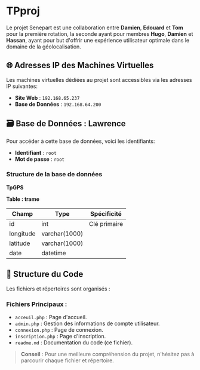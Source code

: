 # TPproj

Le projet Senepart est une collaboration entre **Damien**, **Edouard** et **Tom** pour la première rotation, la seconde ayant pour membres **Hugo**, **Damien** et **Hassan**, ayant pour but d'offrir une expérience utilisateur optimale dans le domaine de la géolocalisation.

## 🌐 Adresses IP des Machines Virtuelles 

Les machines virtuelles dédiées au projet sont accessibles via les adresses IP suivantes:
- **Site Web** : `192.168.65.237`
- **Base de Données** : `192.168.64.200`

## 🗃 Base de Données : Lawrence 

Pour accéder à cette base de données, voici les identifiants:
- **Identifiant** : `root`
- **Mot de passe** : `root`

### Structure de la base de données

**TpGPS**

**Table : trame**

| Champ     | Type           | Spécificité          |
|-----------|----------------|----------------------|
| id        | int            | Clé primaire         |
| longitude | varchar(1000)  |                      |
| latitude  | varchar(1000)  |                      |
| date      | datetime       |                      |



## 📁 Structure du Code

Les fichiers et répertoires sont organisés :

 



### Fichiers Principaux :

- `acceuil.php` : Page d'accueil.
- `admin.php` : Gestion des informations de compte utilisateur.
- `connexion.php` : Page de connexion.
- `inscription.php` : Page d'inscription.
- `readme.md` : Documentation du code (ce fichier).

> **Conseil** : Pour une meilleure compréhension du projet, n'hésitez pas à parcourir chaque fichier et répertoire.
